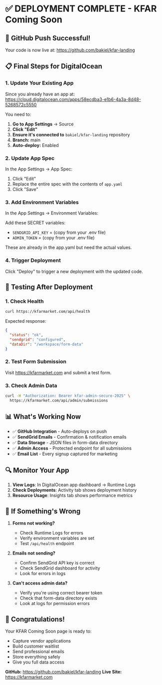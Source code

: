 # ✅ DEPLOYMENT COMPLETE - KFAR Coming Soon

## 🎉 GitHub Push Successful!

Your code is now live at: https://github.com/bakiel/kfar-landing

## 📋 Final Steps for DigitalOcean

### 1. Update Your Existing App

Since you already have an app at:
https://cloud.digitalocean.com/apps/58ecdba3-e1b6-4a3a-8d48-5268572c5550

You need to:

1. **Go to App Settings** → Source
2. **Click "Edit"** 
3. **Ensure it's connected to** `bakiel/kfar-landing` repository
4. **Branch:** main
5. **Auto-deploy:** Enabled

### 2. Update App Spec

In the App Settings → App Spec:

1. Click "Edit"
2. Replace the entire spec with the contents of `app.yaml`
3. Click "Save"

### 3. Add Environment Variables

In the App Settings → Environment Variables:

Add these SECRET variables:
- `SENDGRID_API_KEY` = (copy from your .env file)
- `ADMIN_TOKEN` = (copy from your .env file)

These are already in the app.yaml but need the actual values.

### 4. Trigger Deployment

Click "Deploy" to trigger a new deployment with the updated code.

## 🧪 Testing After Deployment

### 1. Check Health
```bash
curl https://kfarmarket.com/api/health
```

Expected response:
```json
{
  "status": "ok",
  "sendgrid": "configured",
  "dataDir": "/workspace/form-data"
}
```

### 2. Test Form Submission
Visit https://kfarmarket.com and submit a test form.

### 3. Check Admin Data
```bash
curl -H "Authorization: Bearer kfar-admin-secure-2025" \
  https://kfarmarket.com/api/admin/submissions
```

## 📊 What's Working Now

- ✅ **GitHub Integration** - Auto-deploys on push
- ✅ **SendGrid Emails** - Confirmation & notification emails
- ✅ **Data Storage** - JSON files in form-data directory
- ✅ **Admin Access** - Protected endpoint for all submissions
- ✅ **Email List** - Every signup captured for marketing

## 🔍 Monitor Your App

1. **View Logs**: In DigitalOcean app dashboard → Runtime Logs
2. **Check Deployments**: Activity tab shows deployment history
3. **Resource Usage**: Insights tab shows performance metrics

## 🚨 If Something's Wrong

1. **Forms not working?**
   - Check Runtime Logs for errors
   - Verify environment variables are set
   - Test `/api/health` endpoint

2. **Emails not sending?**
   - Confirm SendGrid API key is correct
   - Check SendGrid dashboard for activity
   - Look for errors in logs

3. **Can't access admin data?**
   - Verify you're using correct bearer token
   - Check that form-data directory exists
   - Look at logs for permission errors

## 🎊 Congratulations!

Your KFAR Coming Soon page is ready to:
- Capture vendor applications
- Build customer waitlist  
- Send professional emails
- Store everything safely
- Give you full data access

**GitHub:** https://github.com/bakiel/kfar-landing
**Live Site:** https://kfarmarket.com